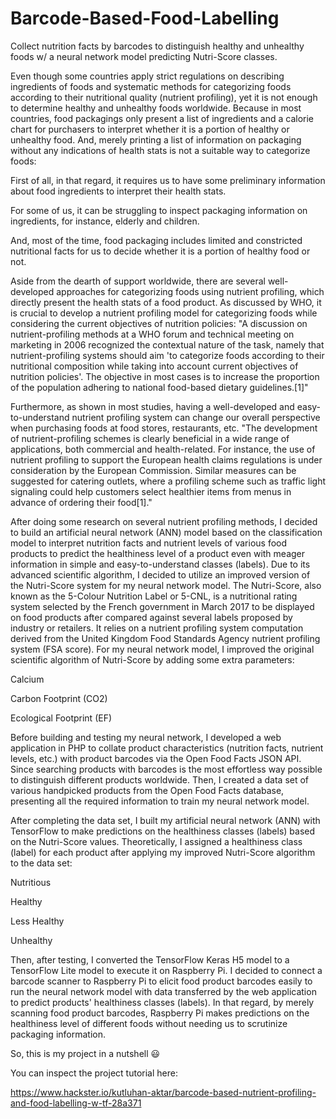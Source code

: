 # Barcode-Based-Food-Labelling
Collect nutrition facts by barcodes to distinguish healthy and unhealthy foods w/ a neural network model predicting Nutri-Score classes.

Even though some countries apply strict regulations on describing ingredients of foods and systematic methods for categorizing foods according to their nutritional quality (nutrient profiling), yet it is not enough to determine healthy and unhealthy foods worldwide. Because in most countries, food packagings only present a list of ingredients and a calorie chart for purchasers to interpret whether it is a portion of healthy or unhealthy food. And, merely printing a list of information on packaging without any indications of health stats is not a suitable way to categorize foods:

First of all, in that regard, it requires us to have some preliminary information about food ingredients to interpret their health stats.

For some of us, it can be struggling to inspect packaging information on ingredients, for instance, elderly and children.

And, most of the time, food packaging includes limited and constricted nutritional facts for us to decide whether it is a portion of healthy food or not.

Aside from the dearth of support worldwide, there are several well-developed approaches for categorizing foods using nutrient profiling, which directly present the health stats of a food product. As discussed by WHO, it is crucial to develop a nutrient profiling model for categorizing foods while considering the current objectives of nutrition policies: "A discussion on nutrient-profiling methods at a WHO forum and technical meeting on marketing in 2006 recognized the contextual nature of the task, namely that nutrient-profiling systems should aim 'to categorize foods according to their nutritional composition while taking into account current objectives of nutrition policies'. The objective in most cases is to increase the proportion of the population adhering to national food-based dietary guidelines.[1]"

Furthermore, as shown in most studies, having a well-developed and easy-to-understand nutrient profiling system can change our overall perspective when purchasing foods at food stores, restaurants, etc. "The development of nutrient-profiling schemes is clearly beneficial in a wide range of applications, both commercial and health-related. For instance, the use of nutrient profiling to support the European health claims regulations is under consideration by the European Commission. Similar measures can be suggested for catering outlets, where a profiling scheme such as traffic light signaling could help customers select healthier items from menus in advance of ordering their food[1]."

After doing some research on several nutrient profiling methods, I decided to build an artificial neural network (ANN) model based on the classification model to interpret nutrition facts and nutrient levels of various food products to predict the healthiness level of a product even with meager information in simple and easy-to-understand classes (labels). Due to its advanced scientific algorithm, I decided to utilize an improved version of the Nutri-Score system for my neural network model. The Nutri-Score, also known as the 5-Colour Nutrition Label or 5-CNL, is a nutritional rating system selected by the French government in March 2017 to be displayed on food products after compared against several labels proposed by industry or retailers. It relies on a nutrient profiling system computation derived from the United Kingdom Food Standards Agency nutrient profiling system (FSA score). For my neural network model, I improved the original scientific algorithm of Nutri-Score by adding some extra parameters:

Calcium

Carbon Footprint (CO2)

Ecological Footprint (EF)

Before building and testing my neural network, I developed a web application in PHP to collate product characteristics (nutrition facts, nutrient levels, etc.) with product barcodes via the Open Food Facts JSON API. Since searching products with barcodes is the most effortless way possible to distinguish different products worldwide. Then, I created a data set of various handpicked products from the Open Food Facts database, presenting all the required information to train my neural network model.

After completing the data set, I built my artificial neural network (ANN) with TensorFlow to make predictions on the healthiness classes (labels) based on the Nutri-Score values. Theoretically, I assigned a healthiness class (label) for each product after applying my improved Nutri-Score algorithm to the data set:

Nutritious

Healthy

Less Healthy

Unhealthy

Then, after testing, I converted the TensorFlow Keras H5 model to a TensorFlow Lite model to execute it on Raspberry Pi. I decided to connect a barcode scanner to Raspberry Pi to elicit food product barcodes easily to run the neural network model with data transferred by the web application to predict products' healthiness classes (labels). In that regard, by merely scanning food product barcodes, Raspberry Pi makes predictions on the healthiness level of different foods without needing us to scrutinize packaging information.

So, this is my project in a nutshell 😃

You can inspect the project tutorial here:

https://www.hackster.io/kutluhan-aktar/barcode-based-nutrient-profiling-and-food-labelling-w-tf-28a371
